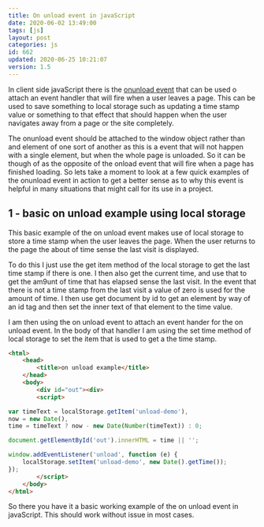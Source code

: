 ```yaml
---
title: On unload event in javaScript
date: 2020-06-02 13:49:00
tags: [js]
layout: post
categories: js
id: 662
updated: 2020-06-25 10:21:07
version: 1.5
---
```


In client side javaScript there is the [onunload event](https://developer.mozilla.org/en-US/docs/Web/API/Window/unload_event) that can be used o attach an event handler that will fire when a user leaves a page. This can be used to save something to local storage such as updating a time stamp value or something to that effect that should happen when the user navigates away from a page or the site completely. 

The onunload event should be attached to the window object rather than and element of one sort of another as this is a event that will not happen with a single element, but when the whole page is unloaded. So it can be though of as the opposite of the  onload event that will fire when a page has finished loading. So lets take a moment to look at a few quick examples of the onunload event in action to get a better sense as to why this event is helpful in many situations that might call for its use in a project.

<!-- more -->

## 1 - basic on unload example using local storage

This basic example of the on unload event makes use of local storage to store a time stamp when the user leaves the page. When the user returns to the page the about of time sense the last visit is displayed.

To do this I just use the get item method of the local storage to get the last time stamp if there is one. I then also get the current time, and use that to get the am9unt of time that has elapsed sense the last visit. In the event that there is not a time stamp from the last visit a value of zero is used for the amount of time. I then use get document by id to get an element by way of an id tag and then set the inner text of that element to the time value.

I am then using the on unload event to attach an event hander for the on unload event. In the body of that handler I am using the set time method of local storage to set the item that is used to get a the time stamp.

```html
<html>
    <head>
        <title>on unload example</title>
    </head>
    <body>
        <div id="out"><div>
        <script>

var timeText = localStorage.getItem('unload-demo'),
now = new Date(),
time = timeText ? now - new Date(Number(timeText)) : 0;

document.getElementById('out').innerHTML = time || '';

window.addEventListener('unload', function (e) {
    localStorage.setItem('unload-demo', new Date().getTime());
});
        </script>
    </body>
</html>
```

So there you have it a basic working example of the on unload event in javaScript. This should work without issue in most cases.